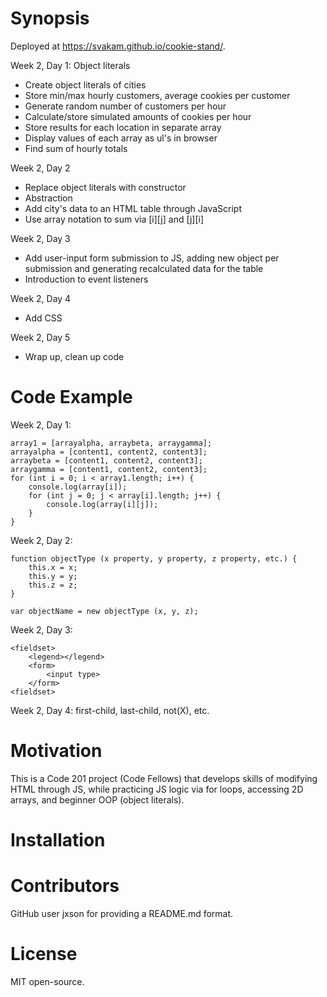 # Synopsis

Deployed at https://svakam.github.io/cookie-stand/.

Week 2, Day 1: Object literals
- Create object literals of cities
- Store min/max hourly customers, average cookies per customer
- Generate random number of customers per hour
- Calculate/store simulated amounts of cookies per hour
- Store results for each location in separate array
- Display values of each array as ul's in browser
- Find sum of hourly totals

Week 2, Day 2
- Replace object literals with constructor
- Abstraction
- Add city's data to an HTML table through JavaScript
- Use array notation to sum via [i][j] and [j][i]

Week 2, Day 3
- Add user-input form submission to JS, adding new object per submission and generating recalculated data for the table
- Introduction to event listeners

Week 2, Day 4
- Add CSS

Week 2, Day 5
- Wrap up, clean up code

# Code Example

Week 2, Day 1: 
```
array1 = [arrayalpha, arraybeta, arraygamma]; 
arrayalpha = [content1, content2, content3]; 
arraybeta = [content1, content2, content3]; 
arraygamma = [content1, content2, content3]; 
for (int i = 0; i < array1.length; i++) {
    console.log(array[i]); 
    for (int j = 0; j < array[i].length; j++) {
        console.log(array[i][j]); 
    }
}
```

Week 2, Day 2: 
```
function objectType (x property, y property, z property, etc.) {
    this.x = x; 
    this.y = y; 
    this.z = z; 
}

var objectName = new objectType (x, y, z);
```

Week 2, Day 3:
```
<fieldset>
    <legend></legend>
    <form>
        <input type>
    </form>
<fieldset>
```

Week 2, Day 4: 
first-child, last-child, not(X), etc.

# Motivation

This is a Code 201 project (Code Fellows) that develops skills of modifying HTML through JS, while practicing JS logic via for loops, accessing 2D arrays, and beginner OOP (object literals). 

# Installation

# Contributors
GitHub user jxson for providing a README.md format. 

# License

MIT open-source. 